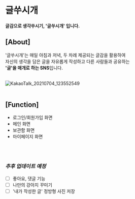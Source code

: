 # 글쑤시개

#### 글감으로 생각쑤시기, '글쑤시개' 입니다.

## [About]
'글쑤시개'는 매일 아침과 저녁, 두 차례 제공되는 글감을 활용하여 <br>
자신의 생각을 담은 글을 자유롭게 작성하고 다른 사람들과 공유하는 <br>
**'글'을 매개로 하는 SNS**입니다.
<br>
<br>

![KakaoTalk_20210704_123552549](https://user-images.githubusercontent.com/67827336/124389645-0dcc0380-dd23-11eb-95d0-9b12c029b107.png)
<br>
<br>

## [Function]
- 로그인/회원가입 화면
- 메인 화면
- 보관함 화면
- 마이페이지 화면
<br>
<br>

### *추후 업데이트 예정*
- [ ] 좋아요, 댓글 기능
- [ ] 나만의 강아지 꾸미기
- [ ] '내가 작성한 글' 정방형 사진 저장
